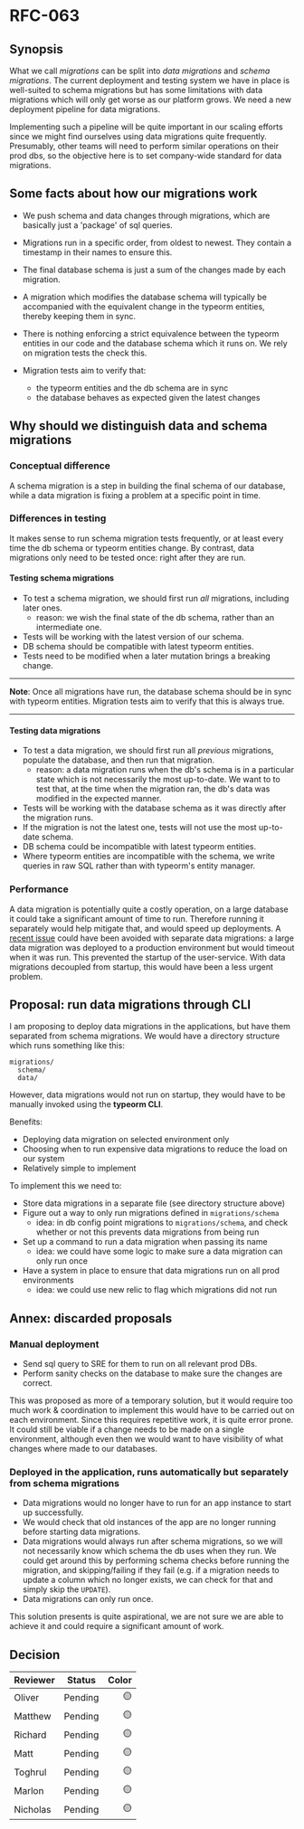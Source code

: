 # RFC-063

## **Synopsis**

What we call _migrations_ can be split into _data migrations_ and _schema migrations_. The current deployment and testing system we have in place is well-suited to schema migrations but has some limitations with data migrations which will only get worse as our platform grows. We need a new deployment pipeline for data migrations.

Implementing such a pipeline will be quite important in our scaling efforts since we might find ourselves using data migrations quite frequently. Presumably, other teams will need to perform similar operations on their prod dbs, so the objective here is to set company-wide standard for data migrations.

## **Some facts about how our migrations work**

* We push schema and data changes through migrations, which are basically just a 'package' of sql queries.

* Migrations run in a specific order, from oldest to newest. They contain a timestamp in their names to ensure this.

* The final database schema is just a sum of the changes made by each migration.

* A migration which modifies the database schema will typically be accompanied with the equivalent change in the typeorm entities, thereby keeping them in sync.

* There is nothing enforcing a strict equivalence between the typeorm entities in our code and the database schema which it runs on. We rely on migration tests the check this.

* Migration tests aim to verify that:
  * the typeorm entities and the db schema are in sync
  * the database behaves as expected given the latest changes

## **Why should we distinguish data and schema migrations**

### **Conceptual difference**

A schema migration is a step in building the final schema of our database, while a data migration is fixing a problem at a specific point in time.

### **Differences in testing**

It makes sense to run schema migration tests frequently, or at least every time the db schema or typeorm entities change. By contrast, data migrations only need to be tested once: right after they are run.

#### **Testing schema migrations**

* To test a schema migration, we should first run _all_ migrations, including later ones.
  * reason: we wish the final state of the db schema, rather than an intermediate one.
* Tests will be working with the latest version of our schema.
* DB schema should be compatible with latest typeorm entities.
* Tests need to be modified when a later mutation brings a breaking change.

---
**Note**: Once all migrations have run, the database schema should be in sync with typeorm entities. Migration tests aim to verify that this is always true.

---

#### **Testing data migrations**

* To test a data migration, we should first run all _previous_ migrations, populate the database, and then run that migration.
  * reason: a data migration runs when the db's schema is in a particular state which is not necessarily the most up-to-date. We want to to test that, at the time when the migration ran, the db's data was modified in the expected manner.
* Tests will be working with the database schema as it was directly after the migration runs.
* If the migration is not the latest one, tests will not use the most up-to-date schema.
* DB schema could be incompatible with latest typeorm entities.
* Where typeorm entities are incompatible with the schema, we write queries in raw SQL rather than with typeorm's entity manager.

### **Performance**

A data migration is potentially quite a costly operation, on a large database it could take a significant amount of time to run. Therefore running it separately would help mitigate that, and would speed up deployments. A [recent issue](https://calmisland.atlassian.net/wiki/spaces/UserService/pages/2624258246/Postmortem+for+Release+Issue+on+Migration+script) could have been avoided with separate data migrations: a large data migration was deployed to a production environment but would timeout when it was run. This prevented the startup of the user-service. With data migrations decoupled from startup, this would have been a less urgent problem.

## **Proposal: run data migrations through CLI**

I am proposing to deploy data migrations in the applications, but have them separated from schema migrations. We would have a directory structure which runs something like this:

```tree
migrations/
  schema/
  data/
```

However, data migrations would not run on startup, they would have to be manually invoked using the **typeorm CLI**.

Benefits:

* Deploying data migration on selected environment only
* Choosing when to run expensive data migrations to reduce the load on our system
* Relatively simple to implement

To implement this we need to:

* Store data migrations in a separate file (see directory structure above)
* Figure out a way to only run migrations defined in `migrations/schema`
  * idea: in db config point migrations to `migrations/schema`, and check whether or not this prevents data migrations from being run
* Set up a command to run a data migration when passing its name
  * idea: we could have some logic to make sure a data migration can only run once
* Have a system in place to ensure that data migrations run on all prod environments
  * idea: we could use new relic to flag which migrations did not run

## **Annex: discarded proposals**

### **Manual deployment**

* Send sql query to SRE for them to run on all relevant prod DBs.
* Perform sanity checks on the database to make sure the changes are correct.

This was proposed as more of a temporary solution, but it would require too much work & coordination to implement this would have to be carried out on each environment. Since this requires repetitive  work, it is quite error prone. It could still be viable if a change needs to be made on a single environment, although even then we would want to have visibility of what changes where made to our databases.

### **Deployed in the application, runs automatically but separately from schema migrations**

* Data migrations would no longer have to run for an app instance to start up successfully.
* We would check that old instances of the app are no longer running before starting data migrations.
* Data migrations would always run after schema migrations, so we will not necessarily know which schema the db uses when they run. We could get around this by performing schema checks before running the migration, and skipping/failing if they fail (e.g. if a migration needs to update a column which no longer exists, we can check for that and simply skip the `UPDATE`).
* Data migrations can only run once.

This solution presents is quite aspirational, we are not sure we are able to achieve it and could require a significant amount of work.

## **Decision**

|     Reviewer     |  Status  | Color  |
|------------------|----------|-------:|
| Oliver           | Pending  |   🟡   |
| Matthew          | Pending  |   🟡   |
| Richard          | Pending  |   🟡   |
| Matt             | Pending  |   🟡   |
| Toghrul          | Pending  |   🟡   |
| Marlon           | Pending  |   🟡   |
| Nicholas         | Pending  |   🟡   |
